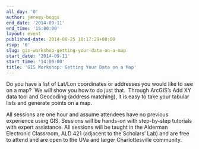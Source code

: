 ```yaml
---
all_day: '0'
author: jeremy-boggs
end_date: '2014-09-11'
end_time: '15:00:00'
layout: event
published-date: 2014-08-25 10:17:29+00:00
rsvp: '0'
slug: gis-workshop-getting-your-data-on-a-map
start_date: '2014-09-11'
start_time: '14:00:00'
title: 'GIS Workshop: Getting Your Data on a Map'
---
```


Do you have a list of Lat/Lon coordinates or addresses you would like to see on a map?  We will show you how to do just that.  Through ArcGIS’s Add XY data tool and Geocoding (address matching), it is easy to take your tabular lists and generate points on a map.

All sessions are one hour and assume attendees have no previous experience using GIS. Sessions will be hands-on with step-by-step tutorials with expert assistance. All sessions will be taught in the Alderman Electronic Classroom, ALD 421 (adjacent to the Scholars’ Lab) and are free to attend and are open to the UVa and larger Charlottesville community.
